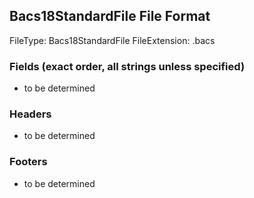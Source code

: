 ## Bacs18StandardFile File Format

FileType: Bacs18StandardFile
FileExtension: .bacs

### Fields (exact order, all strings unless specified)

- to be determined

### Headers

- to be determined

### Footers

- to be determined
